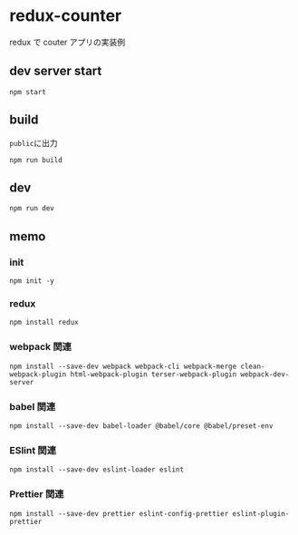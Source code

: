 # redux-counter

redux で couter アプリの実装例

## dev server start

```
npm start
```

## build

`public`に出力

```
npm run build
```

## dev

```
npm run dev
```

## memo

### init

```
npm init -y
```

### redux

```
npm install redux
```

### webpack 関連

```
npm install --save-dev webpack webpack-cli webpack-merge clean-webpack-plugin html-webpack-plugin terser-webpack-plugin webpack-dev-server
```

### babel 関連

```
npm install --save-dev babel-loader @babel/core @babel/preset-env
```

### ESlint 関連

```
npm install --save-dev eslint-loader eslint
```

### Prettier 関連

```
npm install --save-dev prettier eslint-config-prettier eslint-plugin-prettier
```
